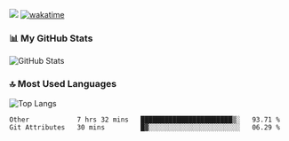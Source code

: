[![](https://visitcount.itsvg.in/api?id=dalfimart&icon=5&color=3)](https://visitcount.itsvg.in) 
[![wakatime](https://wakatime.com/badge/user/77ac138e-44ed-491a-94ce-abc737d53369.svg)](https://wakatime.com/@77ac138e-44ed-491a-94ce-abc737d53369)

### 📊 My GitHub Stats
![GitHub Stats](https://github-readme-stats.vercel.app/api?username=ixand&show_icons=true&theme=github_dark)

### 🔝 Most Used Languages
![Top Langs](https://github-readme-stats.vercel.app/api/top-langs/?username=ixand&layout=compact&theme=github_dark)

<!--START_SECTION:waka-->

```txt
Other            7 hrs 32 mins   ███████████████████████▒░   93.71 %
Git Attributes   30 mins         █▓░░░░░░░░░░░░░░░░░░░░░░░   06.29 %
```

<!--END_SECTION:waka-->

